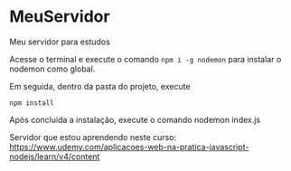 # MeuServidor
Meu servidor para estudos

Acesse o terminal e execute o comando <code>npm i -g nodemon</code> para instalar o nodemon como global.

Em seguida, dentro da pasta do projeto, execute

<code>npm install</code>

Após concluída a instalação, execute o comando nodemon index.js

Servidor que estou aprendendo neste curso:
https://www.udemy.com/aplicacoes-web-na-pratica-javascript-nodejs/learn/v4/content
